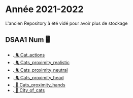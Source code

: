 # Année 2021-2022

L'ancien Repository à été vidé pour avoir plus de stockage

## DSAA1 Num 🖥️


* .[ 🐈 Cat_actions](https://zuomarage.github.io/zuomarage_paysages/cat_actions.html) 
* .[ 🐈 Cats_proximity_realistic](https://zuomarage.github.io/chats/cats_proximitty.html)
* .[ 🐈 Cats_proximity_neutral](https://zuomarage.github.io/chats/cats_proximity.html) 
* .[ 🐈 Cats_proximity_head](https://zuomarage.github.io/chats/cats_proximity_head.html)
* .[ 👐 Cats_proximity_hands](https://zuomarage.github.io/chats/cats_proximity_hands.html)
* .[ 🏢 City_of_cats](https://zuomarage.github.io/chats/cats_proximitty.html)
